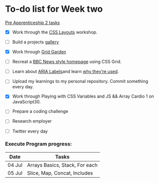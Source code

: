 # To-do list for Week two
[Pre Apprenticeship 2 tasks](https://learn.foundersandcoders.com/course/syllabus/pre-apprenticeship-2/schedule/)
- [x] Work through the [CSS Layouts](https://learn.foundersandcoders.com/workshops/css-layout/) workshop. 
- [ ] Build a projects [gallery](https://learn.foundersandcoders.com/course/syllabus/pre-apprenticeship-2/project/)
- [x] Work through [Grid Garden](https://cssgridgarden.com/)
- [ ] Recreat a [BBC News style homepage](https://github.com/bobbysebolao/learn-css-grid) using CSS Grid.
- [ ] Learn about [ARIA Labels](https://css-tricks.com/why-how-and-when-to-use-semantic-html-and-aria/)and learn [why they’re used](https://www.24a11y.com/2019/what-a-year-of-learning-and-teaching-accessibility-taught-me/).
- [ ] Upload my learnings to my personal repository. Commit something every day.
- [x] Work through Playing with CSS Variables and JS && Array Cardio 1 on JavaScript30.
- [ ] Prepare a coding challenge
- [ ] Research employer
- [ ] Twitter every day


### Execute Program progress:
Date | Tasks
------------ | -------------
04 Jul | Arrays Basics, Stack, For each
05 Jul | Slice, Map, Concat, Includes
